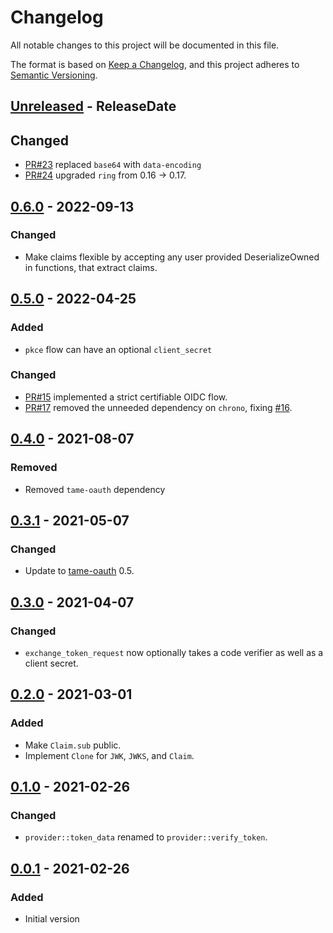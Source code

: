 <!-- markdownlint-disable blanks-around-headings blanks-around-lists no-duplicate-heading -->

# Changelog
All notable changes to this project will be documented in this file.

The format is based on [Keep a Changelog](https://keepachangelog.com/en/1.0.0/),
and this project adheres to [Semantic Versioning](https://semver.org/spec/v2.0.0.html).

<!-- next-header -->
## [Unreleased] - ReleaseDate
## Changed
- [PR#23](https://github.com/EmbarkStudios/tame-oidc/pull/23) replaced `base64` with `data-encoding`
- [PR#24](https://github.com/EmbarkStudios/tame-oidc/pull/24) upgraded `ring` from 0.16 -> 0.17.

## [0.6.0] - 2022-09-13
### Changed
- Make claims flexible by accepting any user provided DeserializeOwned in functions, that extract claims.

## [0.5.0] - 2022-04-25
### Added
- `pkce` flow can have an optional `client_secret`

### Changed
- [PR#15](https://github.com/EmbarkStudios/tame-oidc/pull/15) implemented a strict certifiable OIDC flow.
- [PR#17](https://github.com/EmbarkStudios/tame-oidc/pull/17) removed the unneeded dependency on `chrono`, fixing [#16](https://github.com/EmbarkStudios/tame-oidc/issues/16).

## [0.4.0] - 2021-08-07
### Removed
- Removed `tame-oauth` dependency

## [0.3.1] - 2021-05-07
### Changed
- Update to [tame-oauth](https://crates.io/crates/tame-oauth) 0.5.

## [0.3.0] - 2021-04-07
### Changed
- `exchange_token_request` now optionally takes a code verifier as well as a
  client secret.

## [0.2.0] - 2021-03-01
### Added

- Make `Claim.sub` public.
- Implement `Clone` for `JWK`, `JWKS`, and `Claim`.

## [0.1.0] - 2021-02-26
### Changed
- `provider::token_data` renamed to `provider::verify_token`.

## [0.0.1] - 2021-02-26
### Added
- Initial version

<!-- next-url -->
[Unreleased]: https://github.com/EmbarkStudios/tame-oidc/compare/0.6.0...HEAD
[0.6.0]: https://github.com/EmbarkStudios/tame-oidc/compare/0.5.0...0.6.0
[0.5.0]: https://github.com/EmbarkStudios/tame-oidc/compare/0.4.0...0.5.0
[0.4.0]: https://github.com/EmbarkStudios/tame-oidc/compare/0.3.1...0.4.0
[0.3.1]: https://github.com/EmbarkStudios/tame-oidc/compare/0.3.0...0.3.1
[0.3.0]: https://github.com/EmbarkStudios/tame-oidc/compare/0.2.0...0.3.0
[0.2.0]: https://github.com/EmbarkStudios/tame-oidc/compare/0.1.0...0.2.0
[0.1.0]: https://github.com/EmbarkStudios/tame-oidc/compare/0.0.1...0.1.0
[0.0.1]: https://github.com/EmbarkStudios/tame-oidc/releases/tag/0.0.1
